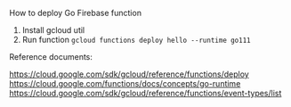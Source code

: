 How to deploy Go Firebase function

1. Install gcloud util
2. Run function `gcloud functions deploy hello --runtime go111`

Reference documents:

https://cloud.google.com/sdk/gcloud/reference/functions/deploy
https://cloud.google.com/functions/docs/concepts/go-runtime
https://cloud.google.com/sdk/gcloud/reference/functions/event-types/list

